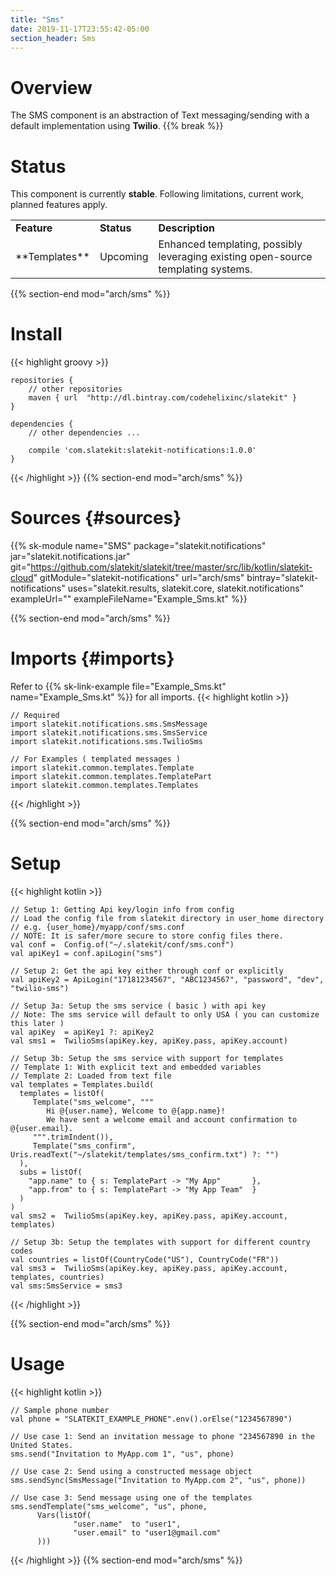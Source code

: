 ```yaml
---
title: "Sms"
date: 2019-11-17T23:55:42-05:00
section_header: Sms
---
```


# Overview
The SMS component is an abstraction of Text messaging/sending with a default implementation using **Twilio**. 
{{% break %}}


# Status
This component is currently **stable**. Following limitations, current work, planned features apply.
<table class="table table-bordered table-striped">
    <tr>
        <td><strong>Feature</strong></td>
        <td><strong>Status</strong></td>
        <td><strong>Description</strong></td>
    </tr>
    <tr>
        <td>**Templates**</td>
        <td>Upcoming</td>
        <td>Enhanced templating, possibly leveraging existing open-source templating systems.</td>
    </tr>
</table>
{{% section-end mod="arch/sms" %}}

# Install
{{< highlight groovy >}}

    repositories {
        // other repositories
        maven { url  "http://dl.bintray.com/codehelixinc/slatekit" }
    }

    dependencies {
        // other dependencies ...

        compile 'com.slatekit:slatekit-notifications:1.0.0'
    }

{{< /highlight >}}
{{% section-end mod="arch/sms" %}}

# Sources {#sources}
{{% sk-module 
    name="SMS"
    package="slatekit.notifications"
    jar="slatekit.notifications.jar"
    git="https://github.com/slatekit/slatekit/tree/master/src/lib/kotlin/slatekit-cloud"
    gitModule="slatekit-notifications"
    url="arch/sms"
    bintray="slatekit-notifications"
    uses="slatekit.results, slatekit.core, slatekit.notifications"
    exampleUrl=""
    exampleFileName="Example_Sms.kt"
%}}

{{% section-end mod="arch/sms" %}}

# Imports {#imports}
Refer to {{% sk-link-example file="Example_Sms.kt" name="Example_Sms.kt" %}} for all imports.
{{< highlight kotlin >}}
         
    // Required
    import slatekit.notifications.sms.SmsMessage
    import slatekit.notifications.sms.SmsService
    import slatekit.notifications.sms.TwilioSms

    // For Examples ( templated messages )
    import slatekit.common.templates.Template
    import slatekit.common.templates.TemplatePart
    import slatekit.common.templates.Templates
     
{{< /highlight >}}

{{% section-end mod="arch/sms" %}}

# Setup
{{< highlight kotlin >}}
        
    // Setup 1: Getting Api key/login info from config
    // Load the config file from slatekit directory in user_home directory
    // e.g. {user_home}/myapp/conf/sms.conf
    // NOTE: It is safer/more secure to store config files there.
    val conf =  Config.of("~/.slatekit/conf/sms.conf")
    val apiKey1 = conf.apiLogin("sms")

    // Setup 2: Get the api key either through conf or explicitly
    val apiKey2 = ApiLogin("17181234567", "ABC1234567", "password", "dev", "twilio-sms")

    // Setup 3a: Setup the sms service ( basic ) with api key
    // Note: The sms service will default to only USA ( you can customize this later )
    val apiKey  = apiKey1 ?: apiKey2
    val sms1 =  TwilioSms(apiKey.key, apiKey.pass, apiKey.account)

    // Setup 3b: Setup the sms service with support for templates
    // Template 1: With explicit text and embedded variables
    // Template 2: Loaded from text file 
    val templates = Templates.build(
      templates = listOf(
         Template("sms_welcome", """
            Hi @{user.name}, Welcome to @{app.name}!
            We have sent a welcome email and account confirmation to @{user.email}.
         """.trimIndent()),
         Template("sms_confirm", Uris.readText("~/slatekit/templates/sms_confirm.txt") ?: "")
      ),
      subs = listOf(
        "app.name" to { s: TemplatePart -> "My App"       },
        "app.from" to { s: TemplatePart -> "My App Team"  }
      )
    )
    val sms2 =  TwilioSms(apiKey.key, apiKey.pass, apiKey.account, templates)

    // Setup 3b: Setup the templates with support for different country codes
    val countries = listOf(CountryCode("US"), CountryCode("FR"))
    val sms3 =  TwilioSms(apiKey.key, apiKey.pass, apiKey.account, templates, countries)
    val sms:SmsService = sms3

{{< /highlight >}}

{{% section-end mod="arch/sms" %}}

# Usage
{{< highlight kotlin >}}
        
    // Sample phone number
    val phone = "SLATEKIT_EXAMPLE_PHONE".env().orElse("1234567890")

    // Use case 1: Send an invitation message to phone "234567890 in the United States.
    sms.send("Invitation to MyApp.com 1", "us", phone)

    // Use case 2: Send using a constructed message object
    sms.sendSync(SmsMessage("Invitation to MyApp.com 2", "us", phone))

    // Use case 3: Send message using one of the templates
    sms.sendTemplate("sms_welcome", "us", phone,
          Vars(listOf(
                  "user.name"  to "user1",
                  "user.email" to "user1@gmail.com"
          )))

{{< /highlight >}}
{{% section-end mod="arch/sms" %}}

<script>
    var archComponent = {
        name: "SMS",
        page: "arch/sms",
        icon: "assets/media/img/white/mobile.png",
        menu: {
            mode: "normal",
            useTemplate:true,
            sections: [
                {
                    name: "Guide",
                    items: [
                        { name:"Imports" , anchor: "#imports" },
                        { name:"Setup" , anchor: "#setup" },
                        { name:"Usage" , anchor: "#usage"  }
                    ]
                }
            ]
        }
    };

    function setupArchComponent() {
        buildArchComponent(archComponent);
    }
</script>




